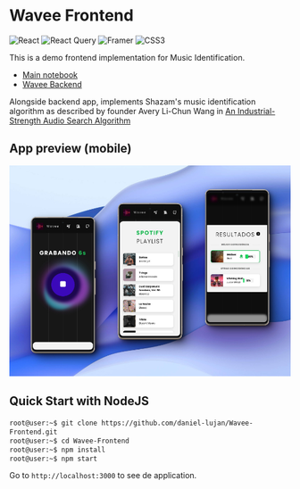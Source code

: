 # Wavee Frontend

![React](https://img.shields.io/badge/react-%2320232a.svg?style=for-the-badge&logo=react&logoColor=%2361DAFB) ![React Query](https://img.shields.io/badge/-React%20Query-FF4154?style=for-the-badge&logo=react%20query&logoColor=white) ![Framer](https://img.shields.io/badge/Framer-black?style=for-the-badge&logo=framer&logoColor=blue) ![CSS3](https://img.shields.io/badge/css3-%231572B6.svg?style=for-the-badge&logo=css3&logoColor=white)

This is a demo frontend implementation for Music Identification.

- [Main notebook](https://colab.research.google.com/drive/1w5HK-IM3Xicz4tUH1ZckwTCUDeDXX-Ln)
- [Wavee Backend](https://github.com/daniel-lujan/Wavee-Backend)

Alongside backend app, implements Shazam's music identification algorithm as described by founder Avery Li-Chun Wang in [An Industrial-Strength Audio Search Algorithm
](https://www.ee.columbia.edu/~dpwe/papers/Wang03-shazam.pdf)

## App preview (mobile)

<img src="https://raw.githubusercontent.com/daniel-lujan/Wavee-Frontend/main/public/app-preview.jpg"></img>

## Quick Start with NodeJS

```console
root@user:~$ git clone https://github.com/daniel-lujan/Wavee-Frontend.git
root@user:~$ cd Wavee-Frontend
root@user:~$ npm install
root@user:~$ npm start
```

Go to `http://localhost:3000` to see de application.
